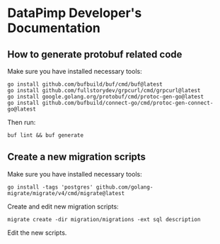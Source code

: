 # DataPimp Developer's Documentation

## How to generate protobuf related code

Make sure you have installed necessary tools:

```shell
go install github.com/bufbuild/buf/cmd/buf@latest
go install github.com/fullstorydev/grpcurl/cmd/grpcurl@latest
go install google.golang.org/protobuf/cmd/protoc-gen-go@latest
go install github.com/bufbuild/connect-go/cmd/protoc-gen-connect-go@latest
```

Then run:

```shell
buf lint && buf generate
```

## Create a new migration scripts

Make sure you have installed necessary tools:

```shell
go install -tags 'postgres' github.com/golang-migrate/migrate/v4/cmd/migrate@latest
```

Create and edit new migration scripts:

```shell
migrate create -dir migration/migrations -ext sql description
```

Edit the new scripts.
